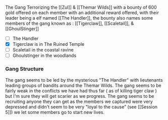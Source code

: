 The Gang Terrorizing the [[Zul]] & [[Themar Wilds]] with a bounty of 600 gold offered on each member with an additional reward offered, with their leader being a elf named [[The Handler]], the bounty also names some members of the gang known as : [[Tigerclaw]], [[Scaletail]], & [[GhoulStinger]]
- [ ] The Handler
- [x] Tigerclaw is in The Ruined Temple
- [ ] Scaletail in the coastal ravine
- [ ] Ghoulstinger in the woodlands
### Gang Structure
The gang seems to be led by the mysterious "The Handler" with lieutenants leading groups of bandits around the Themar Wilds. The gang seems to be fairly weak in the conflicts we have had thus far ( as of killing tiger claw ) but I'm sure they will get scarier as we progress. The gang seems to be recruiting anyone they can get as the members we captured were very depressed and didn't seem to be very "loyal to the cause" (see [[Session 5]]) we let some members go to start new lives.